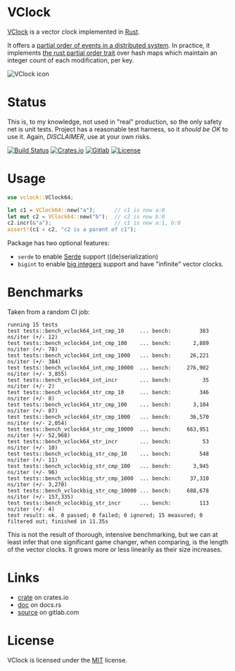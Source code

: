 # VClock

[VClock](https://gitlab.com/liberecofr/vclock) is a vector clock implemented in [Rust](https://www.rust-lang.org/).

It offers a [partial order of events in a distributed system](https://en.wikipedia.org/wiki/Vector_clock).
In practice, it implements [the rust partial order trait](https://doc.rust-lang.org/stable/std/cmp/trait.PartialOrd.html) over hash maps which maintain an integer count of each modification, per key.

![VClock icon](https://gitlab.com/liberecofr/vclock/raw/main/vclock.png)

# Status

This is, to my knowledge, not used in "real" production, so the
only safety net is unit tests. Project has a reasonable test harness, so
it *should be OK* to use it. Again, *DISCLAIMER*, use at your own risks.

[![Build Status](https://gitlab.com/liberecofr/vclock/badges/main/pipeline.svg)](https://gitlab.com/liberecofr/vclock/pipelines)
[![Crates.io](https://img.shields.io/crates/v/vclock.svg)](https://crates.io/crates/vclock)
[![Gitlab](https://img.shields.io/gitlab/last-commit/liberecofr/vclock)](https://gitlab.com/liberecofr/vclock/tree/main)
[![License](https://img.shields.io/gitlab/license/liberecofr/vclock)](https://gitlab.com/liberecofr/vclock/blob/main/LICENSE)

# Usage

```rust
use vclock::VClock64;

let c1 = VClock64::new("a");      // c1 is now a:0
let mut c2 = VClock64::new("b");  // c2 is now b:0
c2.incr(&"a");                    // c1 is now a:1, b:0
assert!(c1 < c2, "c2 is a parent of c1");
```

Package has two optional features:

* `serde` to enable [Serde](https://serde.rs/) support ((de)serialization)
* `bigint` to enable [big integers](https://crates.io/crates/num_bigint) support and have "infinite" vector clocks.

# Benchmarks

Taken from a random CI job:

```
running 15 tests
test tests::bench_vclock64_int_cmp_10     ... bench:         383 ns/iter (+/- 12)
test tests::bench_vclock64_int_cmp_100    ... bench:       2,889 ns/iter (+/- 78)
test tests::bench_vclock64_int_cmp_1000   ... bench:      26,221 ns/iter (+/- 384)
test tests::bench_vclock64_int_cmp_10000  ... bench:     276,902 ns/iter (+/- 3,855)
test tests::bench_vclock64_int_incr       ... bench:          35 ns/iter (+/- 2)
test tests::bench_vclock64_str_cmp_10     ... bench:         346 ns/iter (+/- 8)
test tests::bench_vclock64_str_cmp_100    ... bench:       3,104 ns/iter (+/- 87)
test tests::bench_vclock64_str_cmp_1000   ... bench:      36,570 ns/iter (+/- 2,054)
test tests::bench_vclock64_str_cmp_10000  ... bench:     663,951 ns/iter (+/- 52,968)
test tests::bench_vclock64_str_incr       ... bench:          53 ns/iter (+/- 10)
test tests::bench_vclockbig_str_cmp_10    ... bench:         548 ns/iter (+/- 11)
test tests::bench_vclockbig_str_cmp_100   ... bench:       3,945 ns/iter (+/- 96)
test tests::bench_vclockbig_str_cmp_1000  ... bench:      37,310 ns/iter (+/- 3,270)
test tests::bench_vclockbig_str_cmp_10000 ... bench:     688,678 ns/iter (+/- 157,335)
test tests::bench_vclockbig_str_incr      ... bench:         113 ns/iter (+/- 4)
test result: ok. 0 passed; 0 failed; 0 ignored; 15 measured; 0 filtered out; finished in 11.35s
```

This is not the result of thorough, intensive benchmarking, but we can at least
infer that one significant game changer, when comparing, is the length of the vector clocks.
It grows more or less linearily as their size increases.

# Links

* [crate](https://crates.io/crates/vclock) on crates.io
* [doc](https://docs.rs/vclock/) on docs.rs
* [source](https://gitlab.com/liberecofr/vclock/tree/main) on gitlab.com

# License

VClock is licensed under the [MIT](https://gitlab.com/liberecofr/vclock/blob/main/LICENSE) license.
